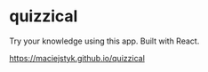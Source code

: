 # quizzical

Try your knowledge using this app. Built with React.

https://maciejstyk.github.io/quizzical

